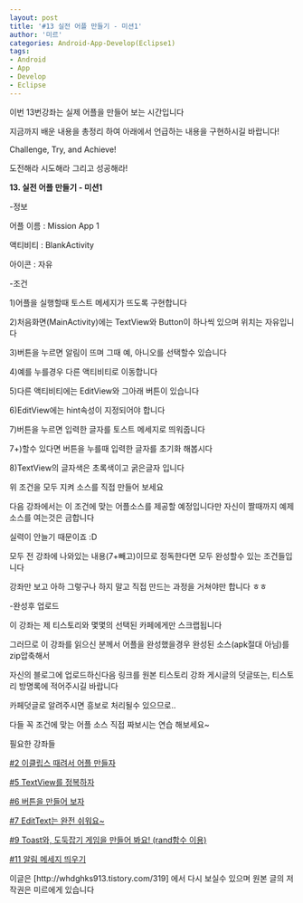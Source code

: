 ```yaml
---
layout: post
title: '#13 실전 어플 만들기 - 미션1'
author: '미르'
categories: Android-App-Develop(Eclipse1)
tags:
- Android
- App
- Develop
- Eclipse
---
```



<script> location.href='https://cafe.naver.com/develoid/298768' ; </script>

<p>이번 13번강좌는 실제 어플을 만들어 보는 시간입니다</p><p>지금까지 배운 내용을 총정리 하여 아래에서 언급하는 내용을 구현하시길 바랍니다!</p><p>Challenge,&nbsp;Try, and&nbsp;Achieve!</p><p>도전해라 시도해라 그리고 성공해라!</p><p><b>13. 실전 어플 만들기 - 미션1</b></p><p>-정보</p><p>어플&nbsp;이름 : Mission App 1</p><p>액티비티 : BlankActivity</p><p>아이콘 : 자유</p><p>-조건</p><p>1)어플을 실행할때 토스트 메세지가 뜨도록 구현합니다</p><p>2)처음화면(MainActivity)에는 TextView와 Button이 하나씩 있으며 위치는 자유입니다</p><p>3)버튼을 누르면 알림이 뜨며 그때 예, 아니오를 선택할수 있습니다</p><p>4)예를 누를경우 다른 액티비티로 이동합니다</p><p>5)다른 액티비티에는 EditView와 그아래 버튼이 있습니다</p><p>6)EditView에는 hint속성이 지정되어야 합니다</p><p>7)버튼을 누르면 입력한 글자를 토스트 메세지로 띄워줍니다</p><p>7+)할수 있다면 버튼을 누를때 입력한 글자를 초기화 해봅시다</p><p>8)TextView의 글자색은 초록색이고 굵은글자 입니다</p><p>위 조건을 모두 지켜 소스를 직접 만들어 보세요</p><p>다음 강좌에서는 이 조건에 맞는 어플소스를 제공할 예정입니다만 자신이 짤때까지 예제소스를 여는것은 금합니다</p><p>실력이 안늘기 때문이죠 :D</p><p>모두 전 강좌에 나와있는 내용(7+빼고)이므로 정독한다면 모두 완성할수 있는 조건들입니다</p><p>강좌만 보고 아하 그렇구나 하지 말고 직접 만드는 과정을 거쳐야만 합니다 ㅎㅎ</p><p>-완성후 업로드</p><p>이 강좌는 제 티스토리와 몇몇의 선택된 카페에게만 스크랩됩니다</p><p>그러므로 이 강좌를 읽으신 분께서 어플을 완성했을경우 완성된 소스(apk절대 아님)를 zip압축해서</p><p>자신의 블로그에 업로드하신다음 링크를 원본 티스토리 강좌 게시글의 덧글또는, 티스토리 방명록에 적어주시길 바랍니다</p><p>카페덧글로 알려주시면 흥보로 처리될수 있으므로..</p><p>다들 꼭 조건에 맞는 어플 소스 직접 짜보시는 연습 해보세요~</p><p>필요한 강좌들</p><p><a href="http://whdghks913.tistory.com/287">#2 이클립스 때려서 어플 만들자</a></p><p><a href="http://whdghks913.tistory.com/291">#5 TextView를 정복하자</a></p><p><a href="http://whdghks913.tistory.com/295">#6 버튼을 만들어 보자</a></p><p><a href="http://whdghks913.tistory.com/306">#7 EditText는 완전 쉬워요~</a></p><p><a href="http://whdghks913.tistory.com/310">#9 Toast와, 도둑잡기 게임을 만들어 봐요! (rand함수 이용)</a></p><p><a href="http://whdghks913.tistory.com/315">#11 알림 메세지 띄우기</a></p><p></p><p></p><p>이글은 [http://whdghks913.tistory.com/319] 에서 다시 보실수 있으며 원본 글의 저작권은 미르에게 있습니다</p>
